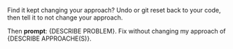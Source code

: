 Find it kept changing your approach? Undo or git reset back to your code, then tell it to not change your approach.

Then **prompt**:
{DESCRIBE PROBLEM}. Fix without changing my approach of {DESCRIBE APPROACHE(S)}.